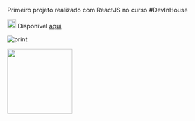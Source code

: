 Primeiro projeto realizado com ReactJS no curso #DevInHouse

<img width="20px" heigth="20px" src="https://miro.medium.com/max/500/0*TwqQJI0YFBZEzjcV.png"></img> Disponível <a href="https://pokedex-react-devinhouse.netlify.app/">aqui</a>



![print](https://user-images.githubusercontent.com/65000871/139600795-624c7a24-8d6d-45e6-9e70-1b8cdad2ad8b.png)

<div>
  <img width="150px" heigth="150px" src="https://user-images.githubusercontent.com/65000871/139601026-cd935ec7-ca42-4037-801e-2ffa0de4bbea.png"></img>
 </div>



